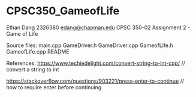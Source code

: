 # CPSC350_GameofLife
Ethan Dang
2326380
edang@chapman.edu
CPSC 350-02
Assignment 2 - Game of Life

Source files:
main.cpp
GameDriver.h
GameDriver.cpp
GameofLife.h
GameofLife.cpp
README

References:
https://www.techiedelight.com/convert-string-to-int-cpp/
// convert a string to int

https://stackoverflow.com/questions/903221/press-enter-to-continue
// how to require enter before continuing
